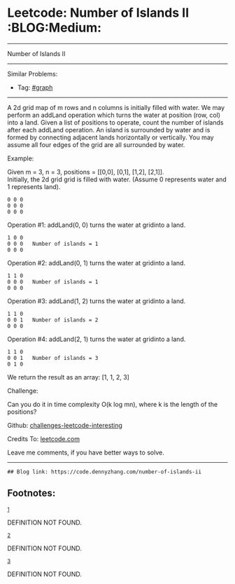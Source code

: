 # Leetcode: Number of Islands II     :BLOG:Medium:


---

Number of Islands II  

---

Similar Problems:  
-   Tag: [#graph](https://code.dennyzhang.com/tag/graph)

---

A 2d grid map of m rows and n columns is initially filled with water. We may perform an addLand operation which turns the water at position (row, col) into a land. Given a list of positions to operate, count the number of islands after each addLand operation. An island is surrounded by water and is formed by connecting adjacent lands horizontally or vertically. You may assume all four edges of the grid are all surrounded by water.  

Example:  

Given m = 3, n = 3, positions = [[0,0], [0,1], [1,2], [2,1]].  
Initially, the 2d grid grid is filled with water. (Assume 0 represents water and 1 represents land).  

    0 0 0
    0 0 0
    0 0 0

Operation #1: addLand(0, 0) turns the water at gridinto a land.  

    1 0 0
    0 0 0   Number of islands = 1
    0 0 0

Operation #2: addLand(0, 1) turns the water at gridinto a land.  

    1 1 0
    0 0 0   Number of islands = 1
    0 0 0

Operation #3: addLand(1, 2) turns the water at gridinto a land.  

    1 1 0
    0 0 1   Number of islands = 2
    0 0 0

Operation #4: addLand(2, 1) turns the water at gridinto a land.  

    1 1 0
    0 0 1   Number of islands = 3
    0 1 0

We return the result as an array: [1, 1, 2, 3]  

Challenge:  

Can you do it in time complexity O(k log mn), where k is the length of the positions?  

Github: [challenges-leetcode-interesting](https://github.com/DennyZhang/challenges-leetcode-interesting/tree/master/number-of-islands-ii)  

Credits To: [leetcode.com](https://leetcode.com/problems/number-of-islands-ii/description/)  

Leave me comments, if you have better ways to solve.  

---

    ## Blog link: https://code.dennyzhang.com/number-of-islands-ii

<div id="footnotes">
<h2 class="footnotes">Footnotes: </h2>
<div id="text-footnotes">

<div class="footdef"><sup><a id="fn.1" name="fn.1" class="footnum" href="#fnr.1">1</a></sup> <p>DEFINITION NOT FOUND.</p></div>

<div class="footdef"><sup><a id="fn.2" name="fn.2" class="footnum" href="#fnr.2">2</a></sup> <p>DEFINITION NOT FOUND.</p></div>

<div class="footdef"><sup><a id="fn.3" name="fn.3" class="footnum" href="#fnr.3">3</a></sup> <p>DEFINITION NOT FOUND.</p></div>


</div>
</div>